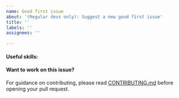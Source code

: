 ```yaml
---
name: Good first issue
about: '(Regular devs only): Suggest a new good first issue'
title: ''
labels: ''
assignees: ''

---
```


<!-- Needs the label "good first issue" assigned manually before or after opening -->

<!-- A good first issue is an uncontroversial issue, that has a relatively unique and obvious solution -->

<!-- Motivate the issue and explain the solution briefly -->

#### Useful skills:

<!-- (For example, “C++11 std::thread”, “Qt5 GUI and async GUI design” or “basic understanding of Bubcoin mining and the Bubcoin Core RPC interface”.) -->

#### Want to work on this issue?

For guidance on contributing, please read [CONTRIBUTING.md](https://github.com/bubcoin/bubcoin/blob/master/CONTRIBUTING.md) before opening your pull request.
